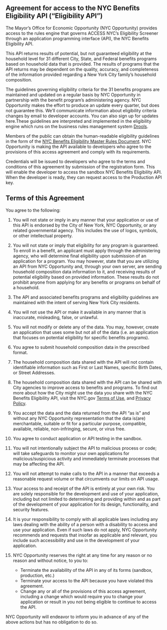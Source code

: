 ## Agreement for access to the NYC Benefits Eligibility API (“Eligibility API”)

The Mayor’s Office for Economic Opportunity (NYC Opportunity) provides access to the rules engine that governs ACCESS NYC’s Eligibility Screener through an application programming interface (API), the NYC Benefits Eligibility API.

This API returns results of potential, but not guaranteed eligibility at the household level for 31 different City, State, and Federal benefits programs based on household data that is provided. The results of programs that the API returns may be dependent on the quality, accuracy, and completeness of the information provided regarding a New York City family’s household composition.

The guidelines governing eligibility criteria for the 31 benefits programs are maintained and updated on a regular basis by NYC Opportunity in partnership with the benefit program’s administering agency. NYC Opportunity makes the effort to produce an update every quarter, but does not guarantee this. We’ll communicate information about eligibility criteria changes by email to developer accounts. You can also sign up for updates here.These guidelines are interpreted and implemented in the eligibility engine which runs on the business rules management system [Drools](http://drools.org/).

Members of the public can obtain the human-readable eligibility guidelines in the form of the [NYC Benefits Eligibility Master Rules Document](). NYC Opportunity is making the API available to developers who agree to the provisions of this access agreement and comply with its requirements.

Credentials will be issued to developers who agree to the terms and conditions of this agreement by submission of the registration form.  This will enable the developer to access the sandbox NYC Benefits Eligibility API. When the developer is ready, they can request access to the Production API key.

## Terms of this Agreement

You agree to the following:

1. You will not state or imply in any manner that your application or use of this API is endorsed by the City of New York, NYC Opportunity, or any related governmental agency. This includes the use of logos, symbols, or other intellectual property.

2. You will not state or imply that eligibility for any program is guaranteed. To enroll in a benefit, an applicant must apply through the administering agency, who will determine final eligibility upon submission of an application for a program. You may however, state that you are utilizing an API from NYC Opportunity and, through your own server, are sending household composition data information to it, and receiving results of potential eligibility based on provided information. These results do not prohibit anyone from applying for any benefits or programs on behalf of a household.
3. The API and associated benefits programs and  eligibility guidelines are maintained with the intent of serving New York City residents.
4. You will not use the API or make it available in any manner that is inaccurate, misleading, false, or unlawful.
5. You will not modify or delete any of the data. You may, however, create an application that uses some but not all of the data (i.e. an application that focuses on potential eligibility for specific benefits programs).
6. You agree to submit household composition data in the prescribed format.
7. The household composition data shared with the API will not contain identifiable information such as First or Last Names, specific Birth Dates, or Street Addresses.
8. The household composition data shared with the API can be shared with City agencies to improve access to benefits and programs. To find out more about how the City might use the data you share with the NYC Benefits Eligibility API, visit the NYC.gov [Terms of Use](https://www1.nyc.gov/home/terms-of-use.page), and [Privacy Policy](https://www1.nyc.gov/home/privacy-policy.page).
9. You accept the data and the data returned from the API “as is” and without any NYC Opportunity representation that the data is(are) merchantable, suitable or fit for a particular purpose, compatible, available, reliable, non-infringing, secure, or virus free.
10. You agree to conduct application or API testing in the sandbox.
11. You will not intentionally subject the API to malicious process or code; will take safeguards to monitor your own applications for malicious/suspicious activity and immediately terminate processes that may be affecting the API.
12. You will not attempt to make calls to the API in a manner that exceeds a reasonable request volume or that circumvents our limits on API usage.
13. Your access to and receipt of the API is entirely at your own risk. You are solely responsible for the development and use of your application, including but not limited to determining and providing within and as part of the development of your application for its design, functionality, and security features.
14. It is your responsibility to comply with all applicable laws including any laws dealing with the ability of a person with a disability to access and use your application. Even if such laws do not apply, NYC Opportunity recommends and requests that insofar as applicable and relevant, you include such accessibility and use in the development of your application.
15. NYC Opportunity reserves the right at any time for any reason or no reason and without notice, to you to:
	* Terminate the availability of the API in any of its forms (sandbox, production, etc.)
	* Terminate your access to the API because you have violated this agreement.
	* Change any or all of the provisions of this access agreement, including a change which would require you to change your application or result in you not being eligible to continue to access the API.

NYC Opportunity will endeavor to inform you in advance of any of the above actions but has no obligation to do so.
